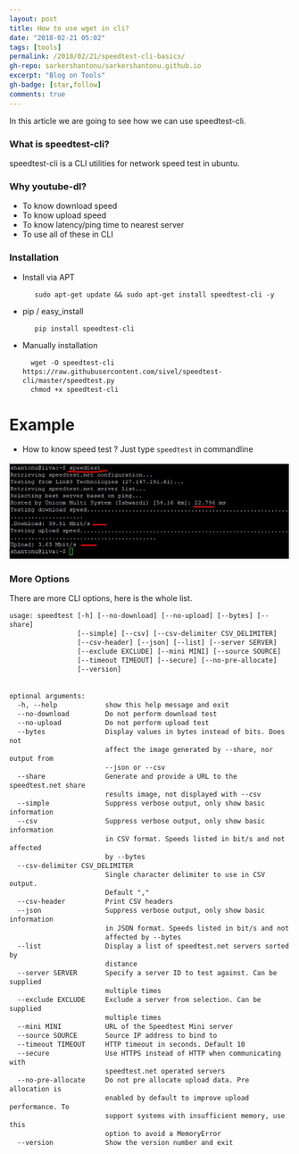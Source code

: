 ```yaml
---
layout: post
title: How to use wget in cli?
date: "2018-02-21 05:02"
tags: [tools]
permalink: /2018/02/21/speedtest-cli-basics/
gh-repo: sarkershantonu/sarkershantonu.github.io
excerpt: "Blog on Tools"
gh-badge: [star,follow]
comments: true
---
```

In this article we are going to see how we can use speedtest-cli.

### What is speedtest-cli? 
speedtest-cli is a CLI utilities for network speed test in ubuntu. 

### Why youtube-dl?
- To know download speed
- To know upload speed
- To know latency/ping time to nearest server
- To use all of these in CLI 

### Installation 
- Install via APT

         sudo apt-get update && sudo apt-get install speedtest-cli -y
- pip / easy_install
  
         pip install speedtest-cli		
         
- Manually installation 

        wget -O speedtest-cli https://raw.githubusercontent.com/sivel/speedtest-cli/master/speedtest.py
        chmod +x speedtest-cli         	

# Example 
- How to know speed test ? Just type ```speedtest``` in commandline 

![test](/images/speedtest/speedtest-cli-link3.jpg)
		
### More Options 
There are more CLI options, here is the whole list. 		
```
usage: speedtest [-h] [--no-download] [--no-upload] [--bytes] [--share]
                 [--simple] [--csv] [--csv-delimiter CSV_DELIMITER]
                 [--csv-header] [--json] [--list] [--server SERVER]
                 [--exclude EXCLUDE] [--mini MINI] [--source SOURCE]
                 [--timeout TIMEOUT] [--secure] [--no-pre-allocate]
                 [--version]


optional arguments:
  -h, --help            show this help message and exit
  --no-download         Do not perform download test
  --no-upload           Do not perform upload test
  --bytes               Display values in bytes instead of bits. Does not
                        affect the image generated by --share, nor output from
                        --json or --csv
  --share               Generate and provide a URL to the speedtest.net share
                        results image, not displayed with --csv
  --simple              Suppress verbose output, only show basic information
  --csv                 Suppress verbose output, only show basic information
                        in CSV format. Speeds listed in bit/s and not affected
                        by --bytes
  --csv-delimiter CSV_DELIMITER
                        Single character delimiter to use in CSV output.
                        Default ","
  --csv-header          Print CSV headers
  --json                Suppress verbose output, only show basic information
                        in JSON format. Speeds listed in bit/s and not
                        affected by --bytes
  --list                Display a list of speedtest.net servers sorted by
                        distance
  --server SERVER       Specify a server ID to test against. Can be supplied
                        multiple times
  --exclude EXCLUDE     Exclude a server from selection. Can be supplied
                        multiple times
  --mini MINI           URL of the Speedtest Mini server
  --source SOURCE       Source IP address to bind to
  --timeout TIMEOUT     HTTP timeout in seconds. Default 10
  --secure              Use HTTPS instead of HTTP when communicating with
                        speedtest.net operated servers
  --no-pre-allocate     Do not pre allocate upload data. Pre allocation is
                        enabled by default to improve upload performance. To
                        support systems with insufficient memory, use this
                        option to avoid a MemoryError
  --version             Show the version number and exit
 
```